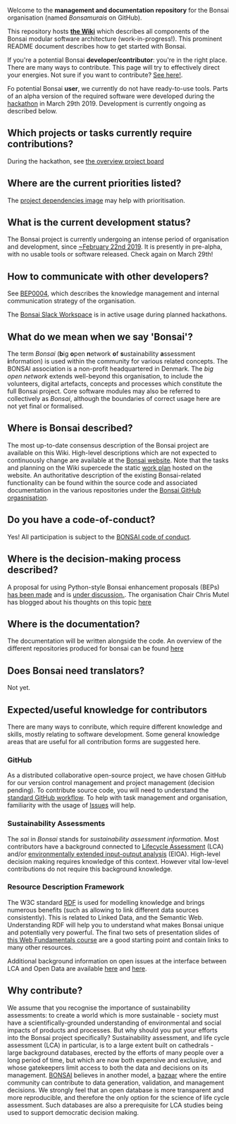 Welcome to the **management and documentation repository** for the Bonsai organisation (named _Bonsamurais_ on GitHub).

This repository hosts **[the Wiki](https://github.com/BONSAMURAIS/bonsai/wiki)** which describes all components of the Bonsai modular software architecture (work-in-progress!). This prominent README document describes how to get started with Bonsai.

If you're a potential Bonsai **developer/contributor**: you're in the right place. There are many ways to contribute. This page will try to effectively direct your energies. Not sure if you want to contribute? [See here!](https://github.com/BONSAMURAIS/bonsai#why-contribute).

Fo potential Bonsai **user**, we currently do not have ready-to-use tools. Parts of an alpha version of the required software were developed during the [hackathon](https://github.com/BONSAMURAIS/hackathon-2019) in March 29th 2019. Development is currently ongoing as described below. 

## Which projects or tasks currently require contributions?
During the hackathon, see [the overview project board](https://github.com/orgs/BONSAMURAIS/projects/2)

## Where are the current priorities listed?
The [project dependencies image](https://github.com/BONSAMURAIS/hackathon-2019/blob/master/project-dependencies.png) may help with prioritisation.

## What is the current development status?
The Bonsai project is currently undergoing an intense period of organisation and development, since [~February 22nd 2019](https://bonsai.groups.io/g/hackathon2019/topics?p=RecentPostDate%2FSticky,,,20,1,0,0). It is presently in pre-alpha, with no usable tools or software released. Check again on March 29th!

## How to communicate with other developers?
See [BEP0004](https://github.com/BONSAMURAIS/enhancements/blob/bep4-communications/beps/0004-bonsai-communication-strategy.md), which describes the knowledge management and internal communication strategy of the organisation.

The [Bonsai Slack Workspace](https://bonsai-open.slack.com) is in active usage during planned hackathons.

## What do we mean when we say 'Bonsai'?
The term _Bonsai_ (**b**ig **o**pen **n**etwork **o**f **s**ustainability **a**ssessment **i**nformation) is used within the community for various related concepts. The BONSAI association is a non-profit headquartered in Denmark. The _big open network_ extends well-beyond this organisation, to include the volunteers, digital artefacts, concepts and processes which constitute the full Bonsai project. Core software modules may also be referred to collectively as _Bonsai_, although the boundaries of correct usage here are not yet final or formalised.

## Where is Bonsai described?
The most up-to-date consensus description of the Bonsai project are available on this Wiki.
High-level descriptions which are not expected to continuously change are available at the [Bonsai website](https://bonsai.uno/). Note that the tasks and planning on the Wiki supercede the static [work plan](https://bonsai.uno/strategy-work-plan/) hosted on the website.
An authoritative description of the existing Bonsai-related functionality can be found within the source code and associated documentation in the various repositories under the [Bonsai GitHub orgasnisation](https://github.com/BONSAMURAIS). 

## Do you have a code-of-conduct?
Yes! All participation is subject to the [BONSAI code of conduct](https://github.com/BONSAMURAIS/.github/blob/master/CODE_OF_CONDUCT.md).

## Where is the decision-making process described?
A proposal for using Python-style Bonsai enhancement proposals (BEPs) [has been made](https://github.com/BONSAMURAIS/enhancements/blob/master/beps/0002-bonsai-project-community-governance-structure.md) and is [under discussion.](https://bonsai.groups.io/g/main/topic/bep0002_proposal_open_for/30399914?p=,,,20,0,0,0::recentpostdate%2Fsticky,,,20,1,0,30399914). The organisation Chair Chris Mutel has blogged about his thoughts on this topic [here](https://chris.mutel.org/bonsai-governance.html)

## Where is the documentation?
The documentation will be written alongside the code. An overview of the different repositories produced for bonsai can be found [here](https://github.com/BONSAMURAIS/bonsai/blob/master/repositories_overview.md)

## Does Bonsai need translators?
Not yet.

## Expected/useful knowledge for contributors
There are many ways to conribute, which require different knowledge and skills, mostly relating to software development. Some general knowledge areas that are useful for all contribution forms are suggested here.
### GitHub
As a distributed collaborative open-source project, we have chosen GitHub for our version control management and project management (decision pending). To contribute source code, you will need to understand the [standard GitHub workflow](https://guides.github.com/introduction/flow/). To help with task management and organisation, familiarity with the usage of [Issues](https://guides.github.com/features/issues/) will help.

### Sustainability Assessments 
The _sai_ in _Bonsai_ stands for _sustainability assessment information_. Most contributors have a background connected to [Lifecycle Assessment](https://en.wikipedia.org/wiki/Life-cycle_assessment) (LCA) and/or [environmentally extended input-output analysis](https://en.wikipedia.org/wiki/Environmentally_extended_input-output_analysis) (EIOA). High-level decision making requires knowledge of this context. However vital low-level contributions do not require this background knowledge.

### Resource Description Framework
The W3C standard [RDF](https://en.wikipedia.org/wiki/Resource_Description_Framework) is used for modelling knowledge and brings numerous benefits (such as allowing to link different data sources consistently). This is related to Linked Data, and the Semantic Web. Understanding RDF will help you to understand what makes Bonsai unique and potentially very powerful. The final two sets of presentation slides of [this Web Fundamentals course](https://rubenverborgh.github.io/WebFundamentals/semantic-web/) are a good starting point and contain links to many other resources. 

Additional background information on open issues at the interface between LCA and Open Data are available [here](https://chris.mutel.org/next-steps.html#id2) and [here](https://lca-net.com/blog/next-step-open-lca-data/).

## Why contribute?
We assume that you recognise the importance of sustainability assessments: to create a world which is more sustainable - society must have a scientifically-grounded understanding of environmental and social impacts of products and processes. But why should you put your efforts into the Bonsai project specifically? 
Sustainability assessment, and life cycle assessment (LCA) in particular, is to a large extent built on cathedrals - large background databases, erected by the efforts of many people over a long period of time, but which are now both expensive and exclusive, and whose gatekeepers limit access to both the data and decisions on its management. [BONSAI](https://bonsai.uno/) believes in another model, a [bazaar](https://en.wikipedia.org/wiki/The_Cathedral_and_the_Bazaar) where the entire community can contribute to data generation, validation, and management decisions. We strongly feel that an open database is more transparent and more reproducible, and therefore the only option for the science of life cycle assessment. Such databases are also a prerequisite for LCA studies being used to support democratic decision making.
